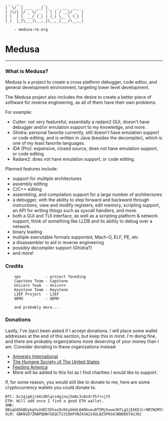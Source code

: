 ```
 __  __          _                 
|  \/  | ___  __| |_   _ ___  __ _ 
| |\/| |/ _ \/ _` | | | / __|/ _` |
| |  | |  __/ (_| | |_| \__ \ (_| |
|_|  |_|\___|\__,_|\__,_|___/\__,_|

    - medusa-re.org
```
# Medusa
---
### What is Medusa?
Medusa is a project to create a cross platform debugger, code editor, and
general development environment, targeting lower level development.

The Medusa project also includes the desire to create a better piece of software
for reverse engineering, as all of them have their own problems.

For example:
- Cutter: not very featureful, essentially a radare2 GUI, doesn't have
  debugger and/or emulation support to my knowledge, and more.
- Ghidra: personal favorite currently, still doesn't have emulation support
  or code editing, and is written in Java (besides the decompiler), which is
  one of my least favorite languages.
- IDA (Pro): expensive, closed source, does not have emulation support,
  or code editing
- Radare2: does not have emulation support, or code editing.

Planned features include:
- support for multiple architectures
- assembly editing
- C/C++ editing
- assembling, and compilation support for a large number of architectures
- a debugger, with the ability to step forward and backward through
  instructions, view and modify registers, edit memory, scripting support,
  an API for writing things such as syscall handlers, and more.
- both a GUI and TUI interface, as well as a scripting platform & network
  support, think of something like LLDB and its ability to debug over a
  network.
- binary loading
- multiple executable formats supported, Mach-O, ELF, PE, etc
- a disassembler to aid in reverse engineering
- possibly decompiler support (Ghidra?)
- and more!

### Credits
```
    spv           - project founding
    Capstone Team - Capstone
    Unicorn Team  - Unicorn
    Keystone Team - Keystone
    LIEF Project  - LIEF
    QEMU          - QEMU
    
    and probably more...
```

### Donations
Lastly, I've (spv) been asked if I accept donations. I will place some wallet
addresses at the end of this section, but keep this in mind. I'm doing fine, and
there are probably organizations more deserving of your money than I am.
Consider donating to these organizations instead:
- [Amnesty International](https://www.amnesty.org/)
- [The Humane Society of The United States](https://www.humanesociety.org/)
- [Feeding America](https://www.feedingamerica.org/)
- More will be added to this list as I find charities I would like to
  support.

If, for some reason, you would still like to donate to me, here are some
cryptocurrency wallets you could donate to.

```
BTC: bc1qjg6jck6c08lqrxdgjnuj5m8c3v0zdrfh7rvjt5
ETH: Will add once I find a good ETH wallet.
XMR: 8BzgGQbbBUybgYw2dEC5EhazQcKGyG6UL6A9bueuDT5Mjhuwo3H7Lg2jEkEEJcrNR7W2MtCKfoRkEBxi3JjztwHj1VwMV2u
XLM: GBKN2D7ZRBPQDW7GEQCT23ID6PVNZ43A224ULBZSP6G4JBNDEKY42J6C
```
